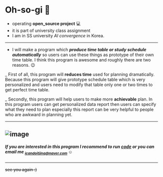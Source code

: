 # Oh-so-gi :flamingo:

*  operating **open_source project** :computer:
*  it is part of university class assignment
*  I am in SS university *AI convergence* in Korea.
  
  --------

  
*  I will make a program which ***produce time table or study schedule automatically*** so users can use these things as prototype of their own time table.
  I think this program is awesome and roughly there are two reasons. :wink:

_  First of all,  this program will **reduces time** used for planning dramatically. Because this program will give prototype schedule table which is very personalized and users need to modify that table only one or two times to get perfect time table.
 
_  Secondly,  this program will help users to make more **achievable** plan. In this program users can get personalized data report then users can specify what they need to plan especially this report can be very helpful to people who are awkward in planning yet.

-----------

![image](https://github.com/TrainGPT/Oh-so-gi/assets/127706144/e2bbeaf0-7581-48ea-917e-5eaf4f4978f9)
----------

##### If you are interested in this program I recommend to run [code](https://github.com/TrainGPT/Oh-so-gi/blob/main/scr/code) or you can email me  _<sub> icandoitjina@naver.com </sub>_ :relaxed:
  ------------------------



~~see you again :)~~


